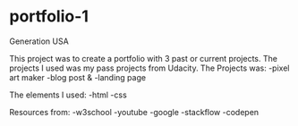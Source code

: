 # portfolio-1
 Generation USA

This project was to create a portfolio with 3 past or current projects. 
The projects I used was my pass projects from Udacity.
The Projects was:
-pixel art maker
-blog post
&
-landing page

The elements I used:
-html
-css

Resources from:
-w3school
-youtube
-google
-stackflow
-codepen
